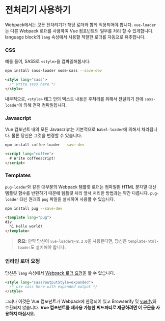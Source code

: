 # 전처리기 사용하기

Webpack에서는 모든 전처리기가 해당 로더와 함께 적용되어야 합니다. `vue-loader`는 다른 Webpack 로더를 사용하여 Vue 컴포넌트의 일부를 처리 할 수 있게합니다. language block의 `lang` 속성에서 사용할 적절한 로더를 자동으로 유추합니다.

### CSS

예를 들어, SASS로 `<style>`을 컴파일해봅시다.

``` bash
npm install sass-loader node-sass --save-dev
```

``` html
<style lang="sass">
  /* write sass here */
</style>
```

내부적으로, `<style>` 태그 안의 텍스트 내용은 후처리를 위해서 전달되기 전에 `sass-loader`에 의해 먼저 컴파일됩니다.

### Javascript

Vue 컴포넌트 내의 모든 Javascript는 기본적으로 `babel-loader`에 의해서 처리됩니다. 물론 당신은 그것을 변경할 수 있습니다.

``` bash
npm install coffee-loader --save-dev
```

``` html
<script lang="coffee">
  # Write coffeescript!
</script>
```

### Templates

`pug-loader`와 같은 대부분의 Webpack 템플릿 로더는 컴파일된 HTML 문자열 대신 템플릿 함수를 반환하기 때문에 템플릿 처리 앞서 처리한 방법과는 약간 다릅니다. `pug-loader` 대신 원래의 `pug` 파일을 설치하여 사용할 수 있습니다.

``` bash
npm install pug --save-dev
```

``` html
<template lang="pug">
div
  h1 Hello world!
</template>
```

> **중요:** 만약 당신이 `vue-loader@<8.2.0`을 사용한다면, 당신은 `template-html-loader`도 설치해야 합니다.

### 인라인 로더 요청

당신은 `lang` 속성에서 [Webpack 로더 요청](https://webpack.github.io/docs/loaders.html#introduction)을 할 수 있습니다.

``` html
<style lang="sass?outputStyle=expanded">
  /* use sass here with expanded output */
</style>
```

그러나 이것은 Vue 컴포넌트가 Webpack에 한정되어 있고 Browserify 및 [vueify](https://github.com/vuejs/vueify)와 호환되지 않습니다. **Vue 컴포넌트를 재사용 가능한 써드파티로 제공하려면 이 구문을 사용하지 마십시오.**